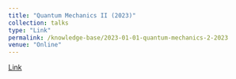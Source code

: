 ```yaml
---
title: "Quantum Mechanics II (2023)"
collection: talks
type: "Link"
permalink: /knowledge-base/2023-01-01-quantum-mechanics-2-2023
venue: "Online"
---
```


[Link](https://nlyu1.github.io/quantum-mechanics-2)
